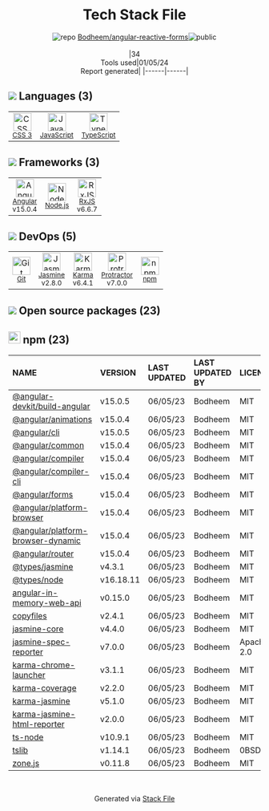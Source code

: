 <!--
&lt;--- Readme.md Snippet without images Start ---&gt;
## Tech Stack
Bodheem/angular-reactive-forms is built on the following main stack:

- [Jasmine](http://jasmine.github.io/) – Javascript Testing Framework
- [Node.js](http://nodejs.org/) – Frameworks (Full Stack)
- [JavaScript](https://developer.mozilla.org/en-US/docs/Web/JavaScript) – Languages
- [Karma](http://karma-runner.github.io/) – Browser Testing
- [TypeScript](http://www.typescriptlang.org) – Languages
- [Protractor](http://angular.github.io/protractor) – Javascript Testing Framework
- [RxJS](http://reactivex.io/rxjs/) – Concurrency Frameworks
- [Angular](https://angular.io) – Javascript MVC Frameworks

Full tech stack [here](/techstack.md)

&lt;--- Readme.md Snippet without images End ---&gt;

&lt;--- Readme.md Snippet with images Start ---&gt;
## Tech Stack
Bodheem/angular-reactive-forms is built on the following main stack:

- <img width='25' height='25' src='https://img.stackshare.io/service/831/7c0b595409af531b9cdeb07f8c513e8b.png' alt='Jasmine'/> [Jasmine](http://jasmine.github.io/) – Javascript Testing Framework
- <img width='25' height='25' src='https://img.stackshare.io/service/1011/n1JRsFeB_400x400.png' alt='Node.js'/> [Node.js](http://nodejs.org/) – Frameworks (Full Stack)
- <img width='25' height='25' src='https://img.stackshare.io/service/1209/javascript.jpeg' alt='JavaScript'/> [JavaScript](https://developer.mozilla.org/en-US/docs/Web/JavaScript) – Languages
- <img width='25' height='25' src='https://img.stackshare.io/service/1420/TidYGd6a.png' alt='Karma'/> [Karma](http://karma-runner.github.io/) – Browser Testing
- <img width='25' height='25' src='https://img.stackshare.io/service/1612/bynNY5dJ.jpg' alt='TypeScript'/> [TypeScript](http://www.typescriptlang.org) – Languages
- <img width='25' height='25' src='https://img.stackshare.io/service/1754/protractor-logo1.png' alt='Protractor'/> [Protractor](http://angular.github.io/protractor) – Javascript Testing Framework
- <img width='25' height='25' src='https://img.stackshare.io/service/1796/984368.png' alt='RxJS'/> [RxJS](http://reactivex.io/rxjs/) – Concurrency Frameworks
- <img width='25' height='25' src='https://img.stackshare.io/service/3745/cb8U-gL6_400x400.jpg' alt='Angular'/> [Angular](https://angular.io) – Javascript MVC Frameworks

Full tech stack [here](/techstack.md)

&lt;--- Readme.md Snippet with images End ---&gt;
-->
<div align="center">

# Tech Stack File
![](https://img.stackshare.io/repo.svg "repo") [Bodheem/angular-reactive-forms](https://github.com/Bodheem/angular-reactive-forms)![](https://img.stackshare.io/public_badge.svg "public")
<br/><br/>
|34<br/>Tools used|01/05/24 <br/>Report generated|
|------|------|
</div>

## <img src='https://img.stackshare.io/languages.svg'/> Languages (3)
<table><tr>
  <td align='center'>
  <img width='36' height='36' src='https://img.stackshare.io/service/6727/css.png' alt='CSS 3'>
  <br>
  <sub><a href="https://developer.mozilla.org/en-US/docs/Web/CSS/CSS3">CSS 3</a></sub>
  <br>
  <sub></sub>
</td>

<td align='center'>
  <img width='36' height='36' src='https://img.stackshare.io/service/1209/javascript.jpeg' alt='JavaScript'>
  <br>
  <sub><a href="https://developer.mozilla.org/en-US/docs/Web/JavaScript">JavaScript</a></sub>
  <br>
  <sub></sub>
</td>

<td align='center'>
  <img width='36' height='36' src='https://img.stackshare.io/service/1612/bynNY5dJ.jpg' alt='TypeScript'>
  <br>
  <sub><a href="http://www.typescriptlang.org">TypeScript</a></sub>
  <br>
  <sub></sub>
</td>

</tr>
</table>

## <img src='https://img.stackshare.io/frameworks.svg'/> Frameworks (3)
<table><tr>
  <td align='center'>
  <img width='36' height='36' src='https://img.stackshare.io/service/3745/cb8U-gL6_400x400.jpg' alt='Angular'>
  <br>
  <sub><a href="https://angular.io">Angular</a></sub>
  <br>
  <sub>v15.0.4</sub>
</td>

<td align='center'>
  <img width='36' height='36' src='https://img.stackshare.io/service/1011/n1JRsFeB_400x400.png' alt='Node.js'>
  <br>
  <sub><a href="http://nodejs.org/">Node.js</a></sub>
  <br>
  <sub></sub>
</td>

<td align='center'>
  <img width='36' height='36' src='https://img.stackshare.io/service/1796/984368.png' alt='RxJS'>
  <br>
  <sub><a href="http://reactivex.io/rxjs/">RxJS</a></sub>
  <br>
  <sub>v6.6.7</sub>
</td>

</tr>
</table>

## <img src='https://img.stackshare.io/devops.svg'/> DevOps (5)
<table><tr>
  <td align='center'>
  <img width='36' height='36' src='https://img.stackshare.io/service/1046/git.png' alt='Git'>
  <br>
  <sub><a href="http://git-scm.com/">Git</a></sub>
  <br>
  <sub></sub>
</td>

<td align='center'>
  <img width='36' height='36' src='https://img.stackshare.io/service/831/7c0b595409af531b9cdeb07f8c513e8b.png' alt='Jasmine'>
  <br>
  <sub><a href="http://jasmine.github.io/">Jasmine</a></sub>
  <br>
  <sub>v2.8.0</sub>
</td>

<td align='center'>
  <img width='36' height='36' src='https://img.stackshare.io/service/1420/TidYGd6a.png' alt='Karma'>
  <br>
  <sub><a href="http://karma-runner.github.io/">Karma</a></sub>
  <br>
  <sub>v6.4.1</sub>
</td>

<td align='center'>
  <img width='36' height='36' src='https://img.stackshare.io/service/1754/protractor-logo1.png' alt='Protractor'>
  <br>
  <sub><a href="http://angular.github.io/protractor">Protractor</a></sub>
  <br>
  <sub>v7.0.0</sub>
</td>

<td align='center'>
  <img width='36' height='36' src='https://img.stackshare.io/service/1120/lejvzrnlpb308aftn31u.png' alt='npm'>
  <br>
  <sub><a href="https://www.npmjs.com/">npm</a></sub>
  <br>
  <sub></sub>
</td>

</tr>
</table>


## <img src='https://img.stackshare.io/group.svg' /> Open source packages (23)</h2>

## <img width='24' height='24' src='https://img.stackshare.io/service/1120/lejvzrnlpb308aftn31u.png'/> npm (23)

|NAME|VERSION|LAST UPDATED|LAST UPDATED BY|LICENSE|VULNERABILITIES|
|:------|:------|:------|:------|:------|:------|
|[@angular-devkit/build-angular](https://www.npmjs.com/@angular-devkit/build-angular)|v15.0.5|06/05/23|Bodheem |MIT|N/A|
|[@angular/animations](https://www.npmjs.com/@angular/animations)|v15.0.4|06/05/23|Bodheem |MIT|N/A|
|[@angular/cli](https://www.npmjs.com/@angular/cli)|v15.0.5|06/05/23|Bodheem |MIT|N/A|
|[@angular/common](https://www.npmjs.com/@angular/common)|v15.0.4|06/05/23|Bodheem |MIT|N/A|
|[@angular/compiler](https://www.npmjs.com/@angular/compiler)|v15.0.4|06/05/23|Bodheem |MIT|N/A|
|[@angular/compiler-cli](https://www.npmjs.com/@angular/compiler-cli)|v15.0.4|06/05/23|Bodheem |MIT|N/A|
|[@angular/forms](https://www.npmjs.com/@angular/forms)|v15.0.4|06/05/23|Bodheem |MIT|N/A|
|[@angular/platform-browser](https://www.npmjs.com/@angular/platform-browser)|v15.0.4|06/05/23|Bodheem |MIT|N/A|
|[@angular/platform-browser-dynamic](https://www.npmjs.com/@angular/platform-browser-dynamic)|v15.0.4|06/05/23|Bodheem |MIT|N/A|
|[@angular/router](https://www.npmjs.com/@angular/router)|v15.0.4|06/05/23|Bodheem |MIT|N/A|
|[@types/jasmine](https://www.npmjs.com/@types/jasmine)|v4.3.1|06/05/23|Bodheem |MIT|N/A|
|[@types/node](https://www.npmjs.com/@types/node)|v16.18.11|06/05/23|Bodheem |MIT|N/A|
|[angular-in-memory-web-api](https://www.npmjs.com/angular-in-memory-web-api)|v0.15.0|06/05/23|Bodheem |MIT|N/A|
|[copyfiles](https://www.npmjs.com/copyfiles)|v2.4.1|06/05/23|Bodheem |MIT|N/A|
|[jasmine-core](https://www.npmjs.com/jasmine-core)|v4.4.0|06/05/23|Bodheem |MIT|N/A|
|[jasmine-spec-reporter](https://www.npmjs.com/jasmine-spec-reporter)|v7.0.0|06/05/23|Bodheem |Apache-2.0|N/A|
|[karma-chrome-launcher](https://www.npmjs.com/karma-chrome-launcher)|v3.1.1|06/05/23|Bodheem |MIT|N/A|
|[karma-coverage](https://www.npmjs.com/karma-coverage)|v2.2.0|06/05/23|Bodheem |MIT|N/A|
|[karma-jasmine](https://www.npmjs.com/karma-jasmine)|v5.1.0|06/05/23|Bodheem |MIT|N/A|
|[karma-jasmine-html-reporter](https://www.npmjs.com/karma-jasmine-html-reporter)|v2.0.0|06/05/23|Bodheem |MIT|N/A|
|[ts-node](https://www.npmjs.com/ts-node)|v10.9.1|06/05/23|Bodheem |MIT|N/A|
|[tslib](https://www.npmjs.com/tslib)|v1.14.1|06/05/23|Bodheem |0BSD|N/A|
|[zone.js](https://www.npmjs.com/zone.js)|v0.11.8|06/05/23|Bodheem |MIT|N/A|

<br/>
<div align='center'>

Generated via [Stack File](https://github.com/marketplace/stack-file)
